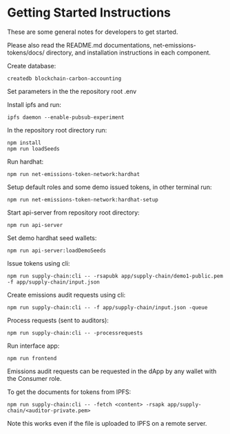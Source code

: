 # Getting Started Instructions

These are some general notes for developers to get started.  

Please also read the README.md documentations, net-emissions-tokens/docs/ directory, and installation instructions in each component.  

Create database:
```
createdb blockchain-carbon-accounting
```

Set parameters in the the repository root .env

Install ipfs and run:
```
ipfs daemon --enable-pubsub-experiment
```

In the repository root directory run:

```
npm install
npm run loadSeeds
```

Run hardhat:

```
npm run net-emissions-token-network:hardhat
```

Setup default roles and some demo issued tokens,
in other terminal run:
```
npm run net-emissions-token-network:hardhat-setup
```

Start api-server from repository root directory:
```
npm run api-server
```

Set demo hardhat seed wallets:
```
npm run api-server:loadDemoSeeds
```

Issue tokens using cli:
```
npm run supply-chain:cli -- -rsapubk app/supply-chain/demo1-public.pem -f app/supply-chain/input.json
```

Create emissions audit requests using cli:
```
npm run supply-chain:cli -- -f app/supply-chain/input.json -queue
```

Process requests (sent to auditors):
```
npm run supply-chain:cli -- -processrequests
```

Run interface app:
```
npm run frontend
```

Emissions audit requests can be requested in the dApp by any wallet with the Consumer role.


To get the documents for tokens from IPFS:
```
npm run supply-chain:cli -- -fetch <content> -rsapk app/supply-chain/<auditor-private.pem>
```

Note this works even if the file is uploaded to IPFS on a remote server.

